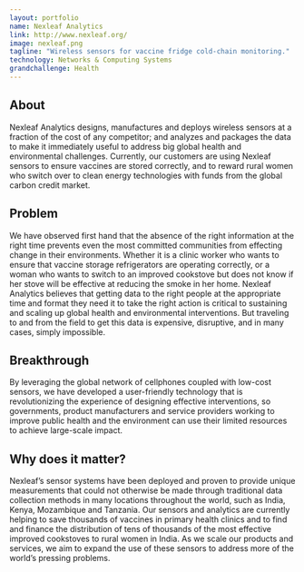 ```yaml
---
layout: portfolio
name: Nexleaf Analytics
link: http://www.nexleaf.org/
image: nexleaf.png
tagline: "Wireless sensors for vaccine fridge cold-chain monitoring."
technology: Networks & Computing Systems
grandchallenge: Health
---
```

## About

Nexleaf Analytics designs, manufactures and deploys wireless sensors at a fraction of the cost of any competitor; and analyzes and packages the data to make it immediately useful to address big global health and environmental challenges. Currently, our customers are using Nexleaf sensors to ensure vaccines are stored correctly, and to reward rural women who switch over to clean energy technologies with funds from the global carbon credit market.

## Problem

We have observed first hand that the absence of the right information at the right time prevents even the most committed communities from effecting change in their environments. Whether it is a clinic worker who wants to ensure that vaccine storage refrigerators are operating correctly, or a woman who wants to switch to an improved cookstove but does not know if her stove will be effective at reducing the smoke in her home. Nexleaf Analytics believes that getting data to the right people at the appropriate time and format they need it to take the right action is critical to sustaining and scaling up global health and environmental interventions. But traveling to and from the field to get this data is expensive, disruptive, and in many cases, simply impossible.

## Breakthrough

By leveraging the global network of cellphones coupled with low-cost sensors, we have developed a user-friendly technology that is revolutionizing the experience of designing effective interventions, so governments, product manufacturers and service providers working to improve public health and the environment can use their limited resources to achieve large-scale impact.

## Why does it matter?

Nexleaf’s sensor systems have been deployed and proven to provide unique measurements that could not otherwise be made through traditional data collection methods in many locations throughout the world, such as India, Kenya, Mozambique and Tanzania. Our sensors and analytics are currently helping to save thousands of vaccines in primary health clinics and to find and finance the distribution of tens of thousands of the most effective improved cookstoves to rural women in India. As we scale our products and services, we aim to expand the use of these sensors to address more of the world’s pressing problems.